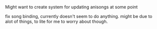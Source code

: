 Might want to create system for updating anisongs at some point

fix song binding, currently doesn't seem to do anything. might be due to alot of things, to lite for me to worry about though.